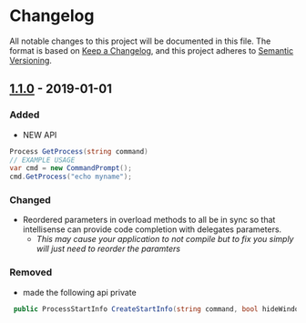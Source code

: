 # Changelog
All notable changes to this project will be documented in this file.
The format is based on [Keep a Changelog](https://keepachangelog.com/en/1.0.0/),
and this project adheres to [Semantic Versioning](https://semver.org/spec/v2.0.0.html).

## [1.1.0] - 2019-01-01
### Added
- NEW API 
~~~csharp 
Process GetProcess(string command)
// EXAMPLE USAGE
var cmd = new CommandPrompt();
cmd.GetProcess("echo myname");
~~~

### Changed
- Reordered parameters in overload methods to all be in sync so that intellisense can provide code completion 
 with delegates parameters. 
    - *This may cause your application to not compile but to fix you simply will just need to 
       reorder the paramters*

### Removed
- made the following api private
~~~csharp 
 public ProcessStartInfo CreateStartInfo(string command, bool hideWindow = true, DataReceivedEventHandler outputDataReceived = null, DataReceivedEventHandler errorDataReceived = null)
~~~

[1.1.0]: https://github.com/TheMofaDe/DotNetHelper-CommandLine/releases/tag/v1.1.0

